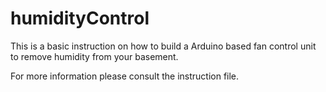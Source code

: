 # humidityControl
This is a basic instruction on how to build a Arduino based fan control unit to remove humidity from your basement.

For more information please consult the instruction file.

